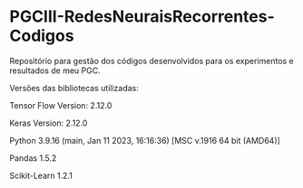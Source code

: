 # PGCIII-RedesNeuraisRecorrentes-Codigos
Repositório para gestão dos códigos desenvolvidos para os experimentos e resultados de meu PGC.

Versões das bibliotecas utilizadas:

Tensor Flow Version: 2.12.0

Keras Version: 2.12.0

Python 3.9.16 (main, Jan 11 2023, 16:16:36) [MSC v.1916 64 bit (AMD64)]

Pandas 1.5.2

Scikit-Learn 1.2.1
